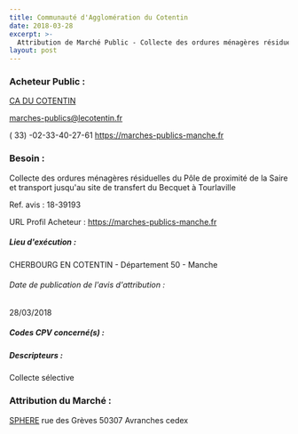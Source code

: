```yaml
---
title: Communauté d'Agglomération du Cotentin
date: 2018-03-28
excerpt: >-
  Attribution de Marché Public - Collecte des ordures ménagères résiduelles du Pôle de proximité de la Saire et transport jusqu'au site de transfert du Becquet à Tourlaville
layout: post
---
```


### Acheteur Public : 
<a href="/acheteur-133/siren-200067205"> CA DU COTENTIN</a><br/>



marches-publics@lecotentin.fr

( 33) -02-33-40-27-61
https://marches-publics-manche.fr
### Besoin :

Collecte des ordures ménagères résiduelles du Pôle de proximité de la Saire et transport jusqu'au site de transfert du Becquet à Tourlaville

Ref. avis : 18-39193

URL Profil Acheteur : https://marches-publics-manche.fr

##### Lieu d'exécution :

CHERBOURG EN COTENTIN - Département 50 - Manche

###### Date de publication de l'avis d'attribution : 
28/03/2018

##### Codes CPV concerné(s) :

##### Descripteurs :
Collecte sélective <br/>

### Attribution du Marché :
<a href="/entreprise-554/siren-393568829"> SPHERE</a>    rue des Grèves 50307 Avranches cedex <br/>
